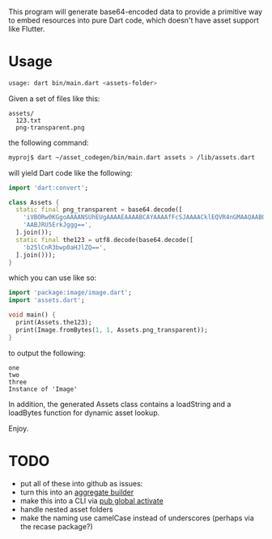 This program will generate base64-encoded data to provide a primitive way to embed resources into pure Dart code, which doesn't have asset support like Flutter.

# Usage
```sh
usage: dart bin/main.dart <assets-folder>
```

Given a set of files like this:

```
assets/
  123.txt
  png-transparent.png
```

the following command:

```sh
myproj$ dart ~/asset_codegen/bin/main.dart assets > /lib/assets.dart
```

will yield Dart code like the following:

```dart
import 'dart:convert';

class Assets {
  static final png_transparent = base64.decode([
    'iVBORw0KGgoAAAANSUhEUgAAAAEAAAABCAYAAAAfFcSJAAAACklEQVR4nGMAAQAABQABDQottAAA',
    'AABJRU5ErkJggg==',
  ].join());
  static final the123 = utf8.decode(base64.decode([
    'b25lCnR3bwp0aHJlZQ==',
  ].join()));
}
```
which you can use like so:

```dart
import 'package:image/image.dart';
import 'assets.dart';

void main() {
  print(Assets.the123);
  print(Image.fromBytes(1, 1, Assets.png_transparent));
}
```

to output the following:

```
one
two
three
Instance of 'Image'
```

In addition, the generated Assets class contains a loadString and a loadBytes function for dynamic asset lookup.

Enjoy.

# TODO
- put all of these into github as issues:
- turn this into an [aggregate builder](https://github.com/dart-lang/build/blob/master/docs/writing_an_aggregate_builder.md)
- make this into a CLI via [pub global activate](https://dart.dev/tools/pub/cmd/pub-global#activating-a-package)
- handle nested asset folders
- make the naming use camelCase instead of underscores (perhaps via the recase package?)
